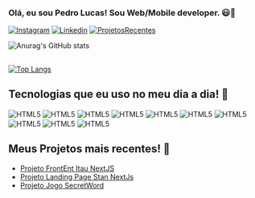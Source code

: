 

### Olá, eu sou Pedro Lucas! Sou Web/Mobile developer. 😃🚀

[![Instagram](https://img.shields.io/badge/Instagram-E4405F?style=for-the-badge&logo=instagram&logoColor=white)](instagram.com/devpls)
[![Linkedin](https://img.shields.io/badge/LinkedIn-0077B5?style=for-the-badge&logo=linkedin&logoColor=white)](https://www.linkedin.com/in/plsnobrega/)
[![ProjetosRecentes](https://img.shields.io/badge/Vercel-000000?style=for-the-badge&logo=vercel&logoColor=white)](https://etrium.com.br/)

![Anurag's GitHub stats](https://github-readme-stats.vercel.app/api?username=webdevpls&show_icons=true&theme=dracula)
## 
[![Top Langs](https://github-readme-stats.vercel.app/api/top-langs/?username=webdevpls&layout=donut)](https://github.com/anuraghazra/github-readme-stats)

## Tecnologias que eu uso no meu dia a dia! 👀

<div style="display: inline_block><br/>
<img  align="center" alt="HTML5" src="https://img.shields.io/badge/HTML5-E34F26?style=for-the-badge&logo=html5&logoColor=white"/>
<img  align="center" alt="HTML5" src="https://img.shields.io/badge/JavaScript-323330?style=for-the-badge&logo=javascript&logoColor=F7DF1E"/>
<img  align="center" alt="HTML5" src="https://img.shields.io/badge/CSS-239120?&style=for-the-badge&logo=css3&logoColor=white"/>
<img  align="center" alt="HTML5" src="https://img.shields.io/badge/TypeScript-007ACC?style=for-the-badge&logo=typescript&logoColor=white"/>
<img  align="center" alt="HTML5" src="https://img.shields.io/badge/React-20232A?style=for-the-badge&logo=react&logoColor=61DAFB"/>
<img  align="center" alt="HTML5" src="https://img.shields.io/badge/Next-black?style=for-the-badge&logo=next.js&logoColor=white"/>
<img  align="center" alt="HTML5" src="https://img.shields.io/badge/Java-ED8B00?style=for-the-badge&logo=openjdk&logoColor=white"/>
<img  align="center" alt="HTML5" src="https://img.shields.io/badge/React_Native-20232A?style=for-the-badge&logo=react&logoColor=61DAFB"/>
<img  align="center" alt="HTML5" src="https://img.shields.io/badge/Tailwind_CSS-38B2AC?style=for-the-badge&logo=tailwind-css&logoColor=white"/>
<img  align="center" alt="HTML5" src="https://img.shields.io/badge/Bootstrap-563D7C?style=for-the-badge&logo=bootstrap&logoColor=white"/>
<img  align="center" alt="HTML5" src="https://img.shields.io/badge/MySQL-00000F?style=for-the-badge&logo=mysql&logoColor=white"/>




</div>


## Meus Projetos mais recentes! 🚀
- [Projeto FrontEnt Itau NextJS](https://landingpageitau.vercel.app/)
- [Projeto Landing Page Stan NextJs](https://stan-landing-page.vercel.app/)
- [Projeto Jogo SecretWord](https://secretwordgame-dusky.vercel.app/)


